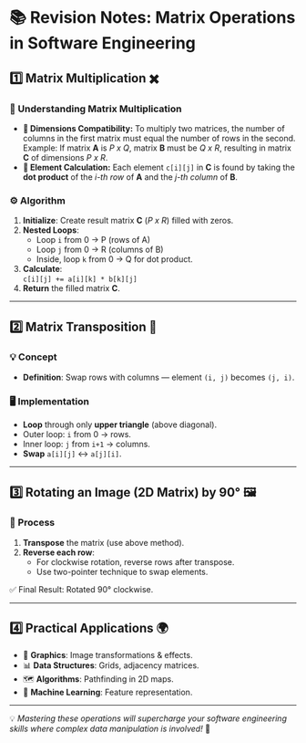 # 📚 Revision Notes: Matrix Operations in Software Engineering

## 1️⃣ Matrix Multiplication ✖️

### 🧠 Understanding Matrix Multiplication
- **📏 Dimensions Compatibility:** To multiply two matrices, the number of columns in the first matrix must equal the number of rows in the second.  
  Example: If matrix **A** is *P x Q*, matrix **B** must be *Q x R*, resulting in matrix **C** of dimensions *P x R*.
- **📌 Element Calculation:** Each element `c[i][j]` in **C** is found by taking the **dot product** of the *i-th row* of **A** and the *j-th column* of **B**.

### ⚙️ Algorithm
1. **Initialize**: Create result matrix **C** (*P x R*) filled with zeros.
2. **Nested Loops**:
    - Loop `i` from 0 → P (rows of A)
    - Loop `j` from 0 → R (columns of B)
    - Inside, loop `k` from 0 → Q for dot product.
3. **Calculate**:  
   `c[i][j] += a[i][k] * b[k][j]`
4. **Return** the filled matrix **C**.

---

## 2️⃣ Matrix Transposition 🔄

### 💡 Concept
- **Definition**: Swap rows with columns — element `(i, j)` becomes `(j, i)`.

### 🖥️ Implementation
- **Loop** through only **upper triangle** (above diagonal).
- Outer loop: `i` from 0 → rows.
- Inner loop: `j` from `i+1` → columns.
- **Swap** `a[i][j]` ↔ `a[j][i]`.

---

## 3️⃣ Rotating an Image (2D Matrix) by 90° 🖼️

### 🔄 Process
1. **Transpose** the matrix (use above method).
2. **Reverse each row**:
    - For clockwise rotation, reverse rows after transpose.
    - Use two-pointer technique to swap elements.

✅ Final Result: Rotated 90° clockwise.

---

## 4️⃣ Practical Applications 🌍
- 🎨 **Graphics**: Image transformations & effects.
- 📊 **Data Structures**: Grids, adjacency matrices.
- 🗺️ **Algorithms**: Pathfinding in 2D maps.
- 🤖 **Machine Learning**: Feature representation.

---

💡 *Mastering these operations will supercharge your software engineering skills where complex data manipulation is involved!* 🚀
